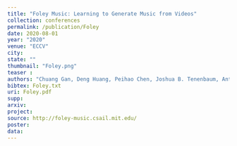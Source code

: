 ```yaml
---
title: "Foley Music: Learning to Generate Music from Videos"
collection: conferences
permalink: /publication/Foley
date: 2020-08-01
year: "2020"
venue: "ECCV"
city: 
state: ""
thumbnail: "Foley.png"
teaser : 
authors: "Chuang Gan, Deng Huang, Peihao Chen, Joshua B. Tenenbaum, Antonio Torralba"
bibtex: Foley.txt
uri: Foley.pdf
supp: 
arxiv: 
project: 
source: http://foley-music.csail.mit.edu/
poster: 
data:
---
```

